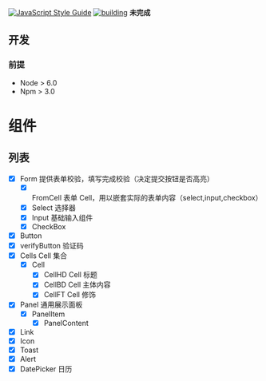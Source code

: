 [![JavaScript Style Guide](https://img.shields.io/badge/code%20style-standard-brightgreen.svg)](http://standardjs.com/)
[![building](https://g.hz.netease.com/loan-f2e/Loan-SY/badges/develop/build.svg)](https://g.hz.netease.com/loan-f2e/Loan-SY/pipelines)
**未完成**
## 开发
### 前提
* Node > 6.0
* Npm > 3.0

# 组件

## 列表
* [x] Form          提供表单校验，填写完成校验（决定提交按钮是否高亮）
    - [x] FromCell  表单 Cell，用以嵌套实际的表单内容（select,input,checkbox）
    - [x] Select    选择器
    - [x] Input     基础输入组件
    - [x] CheckBox
* [x] Button
* [x] verifyButton  验证码
* [x] Cells         Cell 集合
    - [x] Cell      
        * [x] CellHD    Cell 标题
        * [x] CellBD    Cell 主体内容
        * [x] CellFT    Cell 修饰
* [x] Panel         通用展示面板
    - [x] PanelItem
        - [x] PanelContent
* [x] Link
* [x] Icon
* [x] Toast         
* [x] Alert         
* [x] DatePicker    日历
